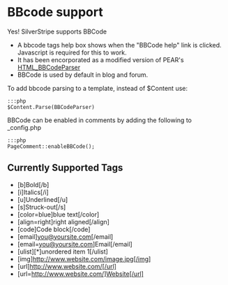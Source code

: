 # BBcode support

Yes! SilverStripe supports BBCode

*  A bbcode tags help box shows when the "BBCode help" link is clicked. Javascript is required for this to work.
*  It has been encorporated as a modified version of PEAR's
[HTML_BBCodeParser](http://pear.php.net/package/HTML_BBCodeParser)
*  BBCode is used by default in blog and forum.

To add bbcode parsing to a template, instead of $Content use:

	:::php
	$Content.Parse(BBCodeParser)


BBCode can be enabled in comments by adding the following to _config.php

	:::php
	PageComment::enableBBCode();


## Currently Supported Tags

- [b]Bold[/b]
- [i]Italics[/i]
- [u]Underlined[/u]
- [s]Struck-out[/s]
- [color=blue]blue text[/color]
- [align=right]right aligned[/align]
- [code]Code block[/code]
- [email]you@yoursite.com[/email]
- [email=you@yoursite.com]Email[/email]
- [ulist][*]unordered item 1[/ulist]
- [img]http://www.website.com/image.jpg[/img]
- [url]http://www.website.com/[/url]
- [url=http://www.website.com/]Website[/url]